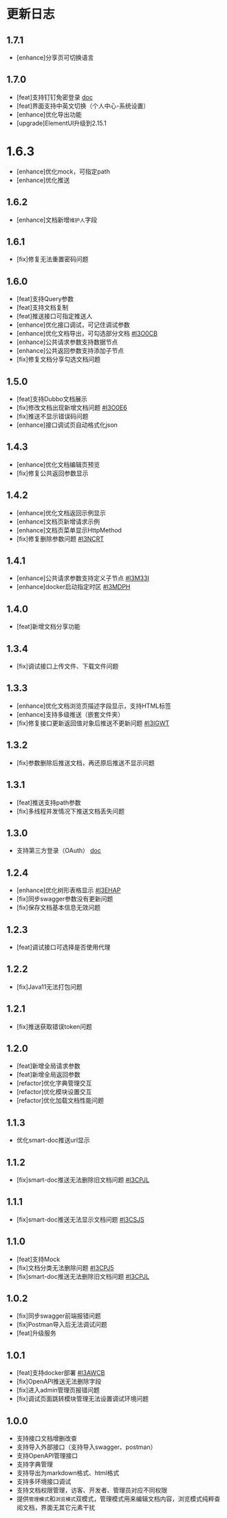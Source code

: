 # 更新日志

## 1.7.1

- [enhance]分享页可切换语言

## 1.7.0

- [feat]支持钉钉免密登录 [doc](http://torna.cn/dev/third-party-login.html)
- [feat]界面支持中英文切换（个人中心-系统设置）
- [enhance]优化导出功能
- [upgrade]ElementUI升级到2.15.1

# 1.6.3

- [enhance]优化mock，可指定path
- [enhance]优化推送

## 1.6.2

- [enhance]文档新增`维护人`字段

## 1.6.1

- [fix]修复无法重置密码问题

## 1.6.0

- [feat]支持Query参数
- [feat]支持文档复制
- [feat]推送接口可指定推送人
- [enhance]优化接口调试，可记住调试参数
- [enhance]优化文档导出，可勾选部分文档 [#I3O0CB](https://gitee.com/durcframework/torna/issues/I3O0CB)
- [enhance]公共请求参数支持数据节点
- [enhance]公共返回参数支持添加子节点
- [fix]修复文档分享勾选文档问题

## 1.5.0

- [feat]支持Dubbo文档展示
- [fix]修改文档出现新增文档问题 [#I3O0E6](https://gitee.com/durcframework/torna/issues/I3O0E6)
- [fix]推送不显示错误码问题
- [enhance]接口调试页自动格式化json

## 1.4.3

- [enhance]优化文档编辑页预览
- [fix]修复公共返回参数显示

## 1.4.2

- [enhance]优化文档返回示例显示
- [enhance]文档页新增请求示例
- [enhance]文档页菜单显示HttpMethod
- [fix]修复删除参数问题 [#I3NCRT](https://gitee.com/durcframework/torna/issues/I3NCRT)

## 1.4.1

- [enhance]公共请求参数支持定义子节点 [#I3M33I](https://gitee.com/durcframework/torna/issues/I3M33I)
- [enhance]docker启动指定时区 [#I3MDPH](https://gitee.com/durcframework/torna/issues/I3MDPH)

## 1.4.0

- [feat]新增文档分享功能

## 1.3.4

- [fix]调试接口上传文件、下载文件问题

## 1.3.3

- [enhance]优化文档浏览页描述字段显示，支持HTML标签
- [enhance]支持多级推送（嵌套文件夹）
- [fix]修复接口更新返回值对象后推送不更新问题 [#I3IGWT](https://gitee.com/durcframework/torna/issues/I3IGWT)

## 1.3.2

- [fix]参数删除后推送文档，再还原后推送不显示问题

## 1.3.1

- [feat]推送支持path参数
- [fix]多线程并发情况下推送文档丢失问题

## 1.3.0

- 支持第三方登录（OAuth） [doc](http://torna.cn/dev/third-party-login.html)

## 1.2.4

- [enhance]优化树形表格显示 [#I3EHAP](https://gitee.com/durcframework/torna/issues/I3EHAP)
- [fix]同步swagger参数没有更新问题
- [fix]保存文档基本信息无效问题

## 1.2.3

- [feat]调试接口可选择是否使用代理

## 1.2.2

- [fix]Java11无法打包问题

## 1.2.1

- [fix]推送获取错误token问题

## 1.2.0

- [feat]新增全局请求参数
- [feat]新增全局返回参数
- [refactor]优化字典管理交互
- [refactor]优化模块设置交互
- [refactor]优化加载文档性能问题


## 1.1.3

- 优化smart-doc推送url显示

## 1.1.2

- [fix]smart-doc推送无法删除旧文档问题 [#I3CPJL](https://gitee.com/durcframework/torna/issues/I3CPJL)

## 1.1.1

- [fix]smart-doc推送无法显示文档问题 [#I3CSJS](https://gitee.com/durcframework/torna/issues/I3CSJS)

## 1.1.0

- [feat]支持Mock
- [fix]文档分类无法删除问题 [#I3CPJ5](https://gitee.com/durcframework/torna/issues/I3CPJ5)
- [fix]smart-doc推送无法删除旧文档问题 [#I3CPJL](https://gitee.com/durcframework/torna/issues/I3CPJL)

## 1.0.2

- [fix]同步swagger前端报错问题
- [fix]Postman导入后无法调试问题
- [feat]升级服务

## 1.0.1

- [feat]支持docker部署 [#I3AWCB](https://gitee.com/durcframework/torna/issues/I3AWCB)
- [fix]OpenAPI推送无法删除字段
- [fix]进入admin管理页报错问题
- [fix]调试页面跳转模块管理无法设置调试环境问题

## 1.0.0

- 支持接口文档增删改查
- 支持导入外部接口（支持导入swagger、postman）
- 支持OpenAPI管理接口
- 支持字典管理
- 支持导出为markdown格式、html格式
- 支持多环境接口调试
- 支持文档权限管理，访客、开发者、管理员对应不同权限
- 提供`管理模式`和`浏览模式`双模式，管理模式用来编辑文档内容，浏览模式纯粹查阅文档，界面无其它元素干扰